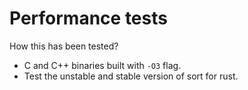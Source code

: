# Performance tests

How this has been tested?

- C and C++ binaries built with `-O3` flag.
- Test the unstable and stable version of sort for rust.
